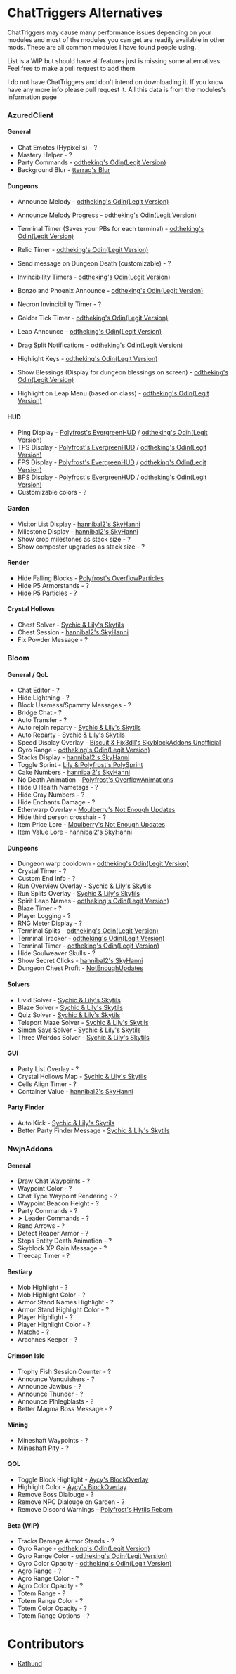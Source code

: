 # ChatTriggers Alternatives

ChatTriggers may cause many performance issues depending on your modules and most of the modules you can get are readily available in other mods. These are all common modules I have found people using.

List is a WIP but should have all features just is missing some alternatives. Feel free to make a pull request to add them.

I do not have ChatTriggers and don't intend on downloading it. If you know have any more info please pull request it.
All this data is from the modules's information page

### AzuredClient

#### General

- Chat Emotes (Hypixel's) - ?
- Mastery Helper - ?
- Party Commands - [odtheking's Odin(Legit Version)](https://github.com/odtheking/Odin/releases/latest)
- Background Blur - [tterrag's Blur](https://www.curseforge.com/minecraft/mc-mods/blur/files?version=1.8.9)

#### Dungeons

- Announce Melody - [odtheking's Odin(Legit Version)](https://github.com/odtheking/Odin/releases/latest)
- Announce Melody Progress - [odtheking's Odin(Legit Version)](https://github.com/odtheking/Odin/releases/latest)
- Terminal Timer (Saves your PBs for each terminal) - [odtheking's Odin(Legit Version)](https://github.com/odtheking/Odin/releases/latest)
- Relic Timer - [odtheking's Odin(Legit Version)](https://github.com/odtheking/Odin/releases/latest)
- Send message on Dungeon Death (customizable) - ?

- Invincibility Timers - [odtheking's Odin(Legit Version)](https://github.com/odtheking/Odin/releases/latest)
- Bonzo and Phoenix Announce - [odtheking's Odin(Legit Version)](https://github.com/odtheking/Odin/releases/latest)
- Necron Invincibility Timer - ?
- Goldor Tick Timer - [odtheking's Odin(Legit Version)](https://github.com/odtheking/Odin/releases/latest)
- Leap Announce - [odtheking's Odin(Legit Version)](https://github.com/odtheking/Odin/releases/latest)
- Drag Split Notifications - [odtheking's Odin(Legit Version)](https://github.com/odtheking/Odin/releases/latest)

- Highlight Keys - [odtheking's Odin(Legit Version)](https://github.com/odtheking/Odin/releases/latest)
- Show Blessings (Display for dungeon blessings on screen) - [odtheking's Odin(Legit Version)](https://github.com/odtheking/Odin/releases/latest)
- Highlight on Leap Menu (based on class) - [odtheking's Odin(Legit Version)](https://github.com/odtheking/Odin/releases/latest)

#### HUD

- Ping Display - [Polyfrost's EvergreenHUD](https://modrinth.com/mod/evergreenhud) / [odtheking's Odin(Legit Version)](https://github.com/odtheking/Odin/releases/latest)
- TPS Display - [Polyfrost's EvergreenHUD](https://modrinth.com/mod/evergreenhud) / [odtheking's Odin(Legit Version)](https://github.com/odtheking/Odin/releases/latest)
- FPS Display - [Polyfrost's EvergreenHUD](https://modrinth.com/mod/evergreenhud) / [odtheking's Odin(Legit Version)](https://github.com/odtheking/Odin/releases/latest)
- BPS Display - [Polyfrost's EvergreenHUD](https://modrinth.com/mod/evergreenhud) / [odtheking's Odin(Legit Version)](https://github.com/odtheking/Odin/releases/latest)
- Customizable colors - ?

#### Garden

- Visitor List Display - [hannibal2's SkyHanni](https://modrinth.com/mod/skyhanni)
- Milestone Display - [hannibal2's SkyHanni](https://modrinth.com/mod/skyhanni)
- Show crop milestones as stack size - ?
- Show composter upgrades as stack size - ?

#### Render

- Hide Falling Blocks - [Polyfrost's OverflowParticles](https://modrinth.com/mod/overflowparticles)
- Hide P5 Armorstands - ?
- Hide P5 Particles - ?

#### Crystal Hollows

- Chest Solver - [Sychic & Lily's Skytils](https://github.com/Skytils/SkytilsMod/releases/latest)
- Chest Session - [hannibal2's SkyHanni](https://modrinth.com/mod/skyhanni)
- Fix Powder Message - ?

### Bloom

#### General / QoL

- Chat Editor - ?
- Hide Lightning - ?
- Block Usemess/Spammy Messages - ?
- Bridge Chat - ?
- Auto Transfer - ?
- Auto rejoin reparty - [Sychic & Lily's Skytils](https://github.com/Skytils/SkytilsMod/releases/latest)
- Auto Reparty - [Sychic & Lily's Skytils](https://github.com/Skytils/SkytilsMod/releases/latest)
- Speed Display Overlay - [Biscuit & Fix3dll's SkyblockAddons Unofficial](https://modrinth.com/mod/skyblockaddons-unofficial)
- Gyro Range - [odtheking's Odin(Legit Version)](https://github.com/odtheking/Odin/releases/latest)
- Stacks Display - [hannibal2's SkyHanni](https://modrinth.com/mod/skyhanni)
- Toggle Sprint - [Lily & Polyfrost's PolySprint](https://modrinth.com/mod/polysprint)
- Cake Numbers - [hannibal2's SkyHanni](https://modrinth.com/mod/skyhanni)
- No Death Animation - [Polyfrost's OverflowAnimations](https://modrinth.com/mod/animations)
- Hide 0 Health Nametags - ?
- Hide Gray Numbers - ?
- Hide Enchants Damage - ?
- Etherwarp Overlay - [Moulberry's Not Enough Updates](https://modrinth.com/mod/notenoughupdates)
- Hide third person crosshair - ?
- Item Price Lore - [Moulberry's Not Enough Updates](https://modrinth.com/mod/notenoughupdates)
- Item Value Lore - [hannibal2's SkyHanni](https://modrinth.com/mod/skyhanni)

#### Dungeons

- Dungeon warp cooldown - [odtheking's Odin(Legit Version)](https://github.com/odtheking/Odin/releases/latest)
- Crystal Timer - ?
- Custom End Info - ?
- Run Overview Overlay - [Sychic & Lily's Skytils](https://github.com/Skytils/SkytilsMod/releases/latest)
- Run Splits Overlay - [Sychic & Lily's Skytils](https://github.com/Skytils/SkytilsMod/releases/latest)
- Spirit Leap Names - [odtheking's Odin(Legit Version)](https://github.com/odtheking/Odin/releases/latest)
- Blaze Timer - ?
- Player Logging - ?
- RNG Meter Display - ?
- Terminal Splits - [odtheking's Odin(Legit Version)](https://github.com/odtheking/Odin/releases/latest)
- Terminal Tracker - [odtheking's Odin(Legit Version)](https://github.com/odtheking/Odin/releases/latest)
- Terminal Timer - [odtheking's Odin(Legit Version)](https://github.com/odtheking/Odin/releases/latest)
- Hide Soulweaver Skulls - ?
- Show Secret Clicks - [hannibal2's SkyHanni](https://modrinth.com/mod/skyhanni)
- Dungeon Chest Profit - [NotEnoughUpdates](https://modrinth.com/mod/notenoughupdates)

#### Solvers

- Livid Solver - [Sychic & Lily's Skytils](https://github.com/Skytils/SkytilsMod/releases/latest)
- Blaze Solver - [Sychic & Lily's Skytils](https://github.com/Skytils/SkytilsMod/releases/latest)
- Quiz Solver - [Sychic & Lily's Skytils](https://github.com/Skytils/SkytilsMod/releases/latest)
- Teleport Maze Solver - [Sychic & Lily's Skytils](https://github.com/Skytils/SkytilsMod/releases/latest)
- Simon Says Solver - [Sychic & Lily's Skytils](https://github.com/Skytils/SkytilsMod/releases/latest)
- Three Weirdos Solver - [Sychic & Lily's Skytils](https://github.com/Skytils/SkytilsMod/releases/latest)

#### GUI

- Party List Overlay - ?
- Crystal Hollows Map - [Sychic & Lily's Skytils](https://github.com/Skytils/SkytilsMod/releases/latest)
- Cells Align Timer - ?
- Container Value - [hannibal2's SkyHanni](https://modrinth.com/mod/skyhanni)

#### Party Finder

- Auto Kick - [Sychic & Lily's Skytils](https://github.com/Skytils/SkytilsMod/releases/latest)
- Better Party Finder Message - [Sychic & Lily's Skytils](https://github.com/Skytils/SkytilsMod/releases/latest)

### NwjnAddons

#### General

- Draw Chat Waypoints - ?
- Waypoint Color - ?
- Chat Type Waypoint Rendering - ?
- Waypoint Beacon Height - ?
- Party Commands - ?
- ➤ Leader Commands - ?
- Rend Arrows - ?
- Detect Reaper Armor - ?
- Stops Entity Death Animation - ?
- Skyblock XP Gain Message - ?
- Treecap Timer - ?

#### Bestiary

- Mob Highlight - ?
- Mob Highlight Color - ?
- Armor Stand Names Highlight - ?
- Armor Stand Highlight Color - ?
- Player Highlight - ?
- Player Highlight Color - ?
- Matcho - ?
- Arachnes Keeper - ?

#### Crimson Isle

- Trophy Fish Session Counter - ?
- Announce Vanquishers - ?
- Announce Jawbus - ?
- Announce Thunder - ?
- Announce Plhlegblasts - ?
- Better Magma Boss Message - ?

#### Mining

- Mineshaft Waypoints - ?
- Mineshaft Pity - ?

#### QOL

- Toggle Block Highlight - [Aycy's BlockOverlay](https://skyclient-files.pages.dev/Block_Overlay_4.0.3.jar)
- Highlight Color - [Aycy's BlockOverlay](https://skyclient-files.pages.dev/Block_Overlay_4.0.3.jar)
- Remove Boss Dialouge - ?
- Remove NPC Dialouge on Garden - ?
- Remove Discord Warnings - [Polyfrost's Hytils Reborn](https://modrinth.com/mod/hytils)

#### Beta (WIP)

- Tracks Damage Armor Stands - ?
- Gyro Range - [odtheking's Odin(Legit Version)](https://github.com/odtheking/Odin/releases/latest)
- Gyro Range Color - [odtheking's Odin(Legit Version)](https://github.com/odtheking/Odin/releases/latest)
- Gyro Color Opacity - [odtheking's Odin(Legit Version)](https://github.com/odtheking/Odin/releases/latest)
- Agro Range - ?
- Agro Range Color - ?
- Agro Color Opacity - ?
- Totem Range - ?
- Totem Range Color - ?
- Totem Color Opacity - ?
- Totem Range Options - ?

# Contributors

- [Kathund](https://github.com/Kathund)
